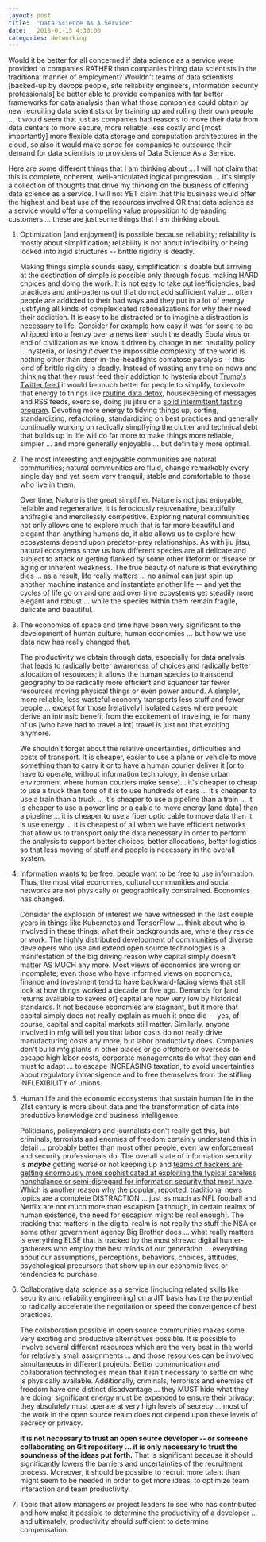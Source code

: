 ```yaml
---
layout: post
title:  "Data Science As A Service"
date:   2018-01-15 4:30:00
categories: Networking
---
```


Would it be better for all concerned if data science as a service were provided to companies RATHER than companies hiring data scientists in the traditional manner of employment? Wouldn't teams of data scientists [backed-up by devops people, site reliability engineers, information security professionals] be better able to provide companies with far better frameworks for data analysis than what those companies could obtain by new recruiting data scientists or by training up and rolling their own people ... it would seem that just as companies had reasons to move their data from data centers to more secure, more reliable, less costly and [most importantly] more flexible data storage and computation architectures in the cloud, so also it would make sense for companies to outsource their demand for data scientists to providers of Data Science As a Service.

Here are some different things that I am thinking about ... I will not claim that this is complete, coherent, well-articulated logical progression ... it's simply a collection of thoughts that drive my thinking on the business of offering data science as a service. I will not YET claim that this business would offer the highest and best use of the resources involved OR that data science as a service would offer a compelling value proposition to demanding customers ... these are just some things that I am thinking about.


1. Optimization [and enjoyment] is possible because reliability; reliability is mostly about simplification; reliability is not about inflexibility or being locked into rigid structures -- brittle rigidity is deadly.

   Making things simple sounds easy, simplification is doable but arriving at the destination of simple is possible only through focus, making HARD choices and doing the work. It is not easy to take out inefficiencies, bad practices and anti-patterns out that do not add sufficient value ... often people are addicted to their bad ways and they put in a lot of energy justifying all kinds of complexicated rationalizations for why their need their addiction. It is easy to be distracted or to imagine a distraction is necessary to life. Consider for example how easy it was for some to be whipped into a frenzy over a news item such the deadly Ebola virus or end of civilization as we know it driven by change in net neutality policy ... hysteria, or *losing it* over the impossible complexity of the world is nothing other than deer-in-the-headlights comatose paralysis -- this kind of brittle rigidity is deadly. Instead of wasting any time on news and thinking that they must feed their addiction to hysteria about [Trump's Twitter feed](https://twitter.com/realdonaldtrump) it would be much better for people to simplify, to devote that energy to things like [routine data detox](https://datadetox.myshadow.org/detox), housekeeping of messages and RSS feeds, exercise, doing jiu jitsu or a [solid intermittent fasting program](https://idmprogram.com/). Devoting more energy to tidying things up, sorting, standardizing, refactoring, standardizing on best practices and generally continually working on radically simplfying the clutter and technical debt that builds up in life will do far more to make things more reliable, simpler ... and more generally enjoyable ... but definitely more optimal.

2. The most interesting and enjoyable communities are natural communities; natural communities are fluid, change remarkably every single day and yet seem very tranquil, stable and comfortable to those who live in them.

    Over time, Nature is the great simplifier. Nature is not just enjoyable, reliable and regenerative, it is ferociously rejuvenative, beautifully antifragile and mercilessly competitive. Exploring natural communities not only allows one to explore much that is far more beautiful and elegant than anything humans do, it also allows us to explore how ecosystems depend upon predator-prey relationships. As with jiu jitsu, natural ecosytems show us how different species are all delicate and subject to attack or getting flanked by some other lifeform or disease or aging or inherent weakness. The true beauty of nature is that everything dies ... as a result, life really matters ... no animal can just spin up another machine instance and instantiate another life -- and yet the cycles of life go on and one and over time ecoystems get steadily more elegant and robust ... while the species within them remain fragile, delicate and beautiful.

3.  The economics of space and time have been very significant to the development of human culture, human economies ... but how we use data now has really changed that.

    The productivity we obtain through data, especially for data analysis that leads to radically better awareness of choices and radically better allocation of resources; it allows the human species to transcend geography to be radically more efficient and squander far fewer resources moving physical things or even power around. A simpler, more reliable, less wasteful economy transports less stuff and fewer people ... except for those [relatively] isolated cases where people derive an intrinsic benefit from the excitement of traveling, ie for many of us [who have had to travel a lot] travel is just not that exciting anymore.

    We shouldn't forget about the relative uncertainties, difficulties and costs of transport. It is cheaper, easier to use a plane or vehicle to move something than to carry it or to have a human courier deliver it [or to have to operate, without information technology, in dense urban environment where human couriers make sense]... it's cheaper to cheap to use a truck than tons of it is to use hundreds of cars ... it's cheaper to use a train than a truck ... it's cheaper to use a pipeline than a train ... it is cheaper to use a power line or a cable to move energy [and data] than a pipeline ... it is cheaper to use a fiber optic cable to move data than it is use energy ... it is cheapest of all when we have efficient networks that allow us to transport only the data necessary in order to perform the analysis to support better choices, better allocations, better logistics so that less moving of stuff and people is necessary in the overall system.      

4. Information wants to be free; people want to be free to use information. Thus, the most vital economies, cultural communities and social networks are not physically or geographically constrained. Economics has changed.

    Consider the explosion of interest we have witnessed in the last couple years in things like Kubernetes and TensorFlow ... think about who is involved in these things, what their backgrounds are, where they reside or work. The highly distributed development of communities of diverse developers who use and extend open source technologies is a manifestation of the big driving reason why capital simply doesn't matter AS MUCH any more.  Most views of economics are wrong or incomplete; even those who have informed views on economics, finance and investment tend to have backward-facing views that still look at how things worked a decade or five ago. Demands for [and returns available to savers of] capital are now very low by historical standards. It not because economies are stagnant, but it more that capital simply does not really explain as much it once did  -- yes, of course, capital and capital markets still matter. Similarly, anyone involved in mfg will tell you that labor costs do not really drive manufacturing costs any more, but labor productivity does.  Companies don't build mfg plants in other places or go offshore or overseas to escape high labor costs, corporate managements do what they can and must to adapt ... to escape INCREASING taxation, to avoid uncertainties about regulatory intransigence and to free themselves from the stifling INFLEXIBILITY of unions.

5.  Human life and the economic ecosystems that sustain human life in the 21st century is more about data and the transformation of data into productive knowledge and business intelligence.

    Politicians, policymakers and journalists don't really get this, but criminals, terrorists and enemies of freedom certainly understand this in detail ... probably better than most other people, even law enforcement and security professionals do. The overall state of information security is ***maybe*** getting worse or not keeping up and [teams of hackers are getting enormously more sophisticated at exploiting the typical careless nonchalance or semi-disregard for information security that most have](https://www.wired.com/story/worst-hacks-2017/). Which is another reason why the popular, reported, traditional news topics are a complete DISTRACTION ... just as much as NFL football and Netflix are not much more than escapism [although, in certain realms of human existence, the need for escapism might be real enough]. The tracking that matters in the digital realm is not really the stuff the NSA or some other government agency Big Brother does ... what really matters is everything ELSE that is tracked by the most shrewd digital hunter-gatherers who employ the best minds of our generation ... everything about our assumptions, perceptions, behaviors, choices, attitudes, psychological precursors that show up in our economic lives or tendencies to purchase.

6.  Collaborative data science as a service [including related skills like security and reliability engineering] on a JIT basis has the the potential to radically accelerate the negotiation or speed the convergence of best practices.

     The collaboration possible in open source communities makes some very exciting and productive alternatives possible. It is possible to involve several different resources which are the very best in the world for relatively small assignments ... and those resources can be involved simultaneous in different projects. Better communication and collaboration technologies mean that it isn't necessary to settle on who is physically available. Additionally, criminals, terrorists and enemies of freedom have one distinct disadvantage ... they MUST hide what they are doing; significant energy must be expended to ensure their privacy; they absolutely must operate at very high levels of secrecy ... most of the work in the open source realm does not depend upon these levels of secrecy or privacy.

     **It is not necessary to trust an open source developer -- or someone collaborating on Git repository ... it is only necessary to trust the soundness of the ideas put forth.**  That is significant because it should significantly lowers the barriers and uncertainties of the recruitment process. Moreover, it should be possible to recruit more talent than might seem to be needed in order to get more ideas, to optimize team interaction and team productivity.

7.  Tools that allow managers or project leaders to see who has contributed and how make it possible to determine the productivity of a developer ... and ultimately, productivity should sufficient to determine compensation.      
